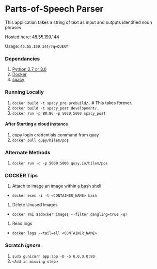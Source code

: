 # Parts-of-Speech Parser

This application takes a string of text as input and outputs identified noun phrases

Hosted here: [45.55.190.144](http://45.55.190.144)

Usage: `45.55.190.144/?q=QUERY`


### Dependancies

1. [Python 2.7 or 3.0](https://www.python.org/downloads/)
1. [Docker](http://docs.docker.com/mac/step_one/)
1. [spacy](https://honnibal.github.io/spaCy/quickstart.html#install)


### Running Locally

1. `docker build -t spacy_pre prebuild/.`  # This takes forever.
1. `docker build -t spacy_post development/.`
1. `docker run -p 80:80 -p 5000:5000 spacy_post`


#### After Starting a cloud instance
1. copy login credentials command from quay
1. `docker pull quay/hilem/pos`

### Alternate Methods
1. `docker run -d -p 5000:5000 quay.io/hilem/pos`


### DOCKER Tips
1. Attach to image an image within a bash shell
- `docker exec -i -t <CONTAINER_NAME> bash`
1. Delete Unused Images
- `docker rmi $(docker images --filter dangling=true -q)`
1. Read logs
- `docker logs --tail=all <CONTAINER_NAME>`

### Scratch *ignore*
1. `sudo gunicorn app:app -D -b 0.0.0.0:80`
1. `<Add in missing step>`
